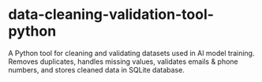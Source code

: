 # data-cleaning-validation-tool-python
A Python tool for cleaning and validating datasets used in AI model training. Removes duplicates, handles missing values, validates emails & phone numbers, and stores cleaned data in SQLite database.
